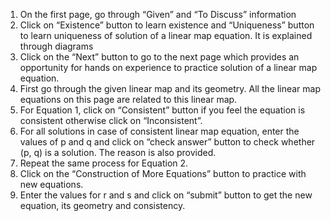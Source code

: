 1.	On the first page, go through “Given” and “To Discuss” information
2.	Click on “Existence” button to learn existence and “Uniqueness” button to learn uniqueness of solution of a linear map equation. It is explained through diagrams
3.	Click on the “Next” button to go to the next page which provides an opportunity for hands on experience to practice solution of a linear map equation.
4.	First go through the given linear map and its geometry. All the linear map equations on this page are related to this linear map.
5.	For Equation 1, click on “Consistent” button if you feel the equation is consistent otherwise click on “Inconsistent”.
6.	For all solutions in case of consistent linear map equation, enter the values of p and q and click on “check answer” button to check whether (p, q) is a solution. The reason is also provided.
7.	Repeat the same process for Equation 2.
8.	Click on the “Construction of More Equations” button to practice with new equations.
9.	Enter the values for r and s and click on “submit” button to get the new equation, its geometry and consistency.
